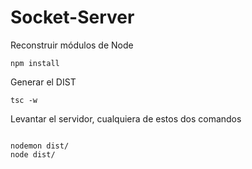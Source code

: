 
# Socket-Server

Reconstruir módulos de Node
```
npm install
```

Generar el DIST
```
tsc -w
```

Levantar el servidor, cualquiera de estos dos comandos
```

nodemon dist/
node dist/
```